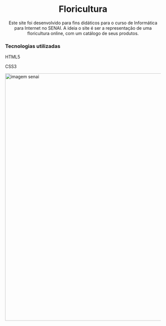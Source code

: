<h1 align="center">Floricultura</h1>
<p align="center">Este site foi desenvolvido para fins didáticos para o curso de Informática para Internet no SENAI. A ideia o site é ser a representação de uma floricultura online, com um catálogo de seus produtos.</p>
<h3>Tecnologias utilizadas</h3>
<p>HTML5</p>
<p>CSS3</p>
<img  align="center" src="https://static.portaldaindustria.com.br/media/uploads/logotipos/logo-senai.png" alt="imagem senai" width="800">


